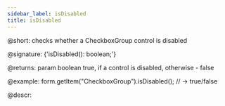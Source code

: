 ```yaml
---
sidebar_label: isDisabled
title: isDisabled
---          
```


@short: checks whether a CheckboxGroup control is disabled

@signature: {'isDisabled(): boolean;'}

@returns:
param   boolean     true, if a control is disabled, otherwise - false

@example:
form.getItem("CheckboxGroup").isDisabled(); // -> true/false



@descr:


